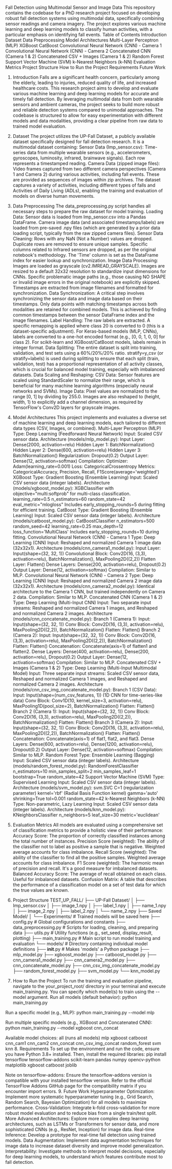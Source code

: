 Fall Detection using Multimodal Sensor and Image Data
This repository contains the codebase for a PhD research project focused on developing robust fall detection systems using multimodal data, specifically combining sensor readings and camera imagery. The project explores various machine learning and deep learning models to classify human activities, with a particular emphasis on identifying fall events.
Table of Contents
Introduction
Dataset
Data Preprocessing
Model Architectures
Multi-Layer Perceptron (MLP)
XGBoost
CatBoost
Convolutional Neural Network (CNN) - Camera 1
Convolutional Neural Network (CNN) - Camera 2
Concatenated CNN (Camera 1 & 2)
Concatenated CSV + Images (Camera 1 & 2)
Random Forest
Support Vector Machine (SVM)
k-Nearest Neighbors (k-NN)
Evaluation Metrics
Project Structure
How to Run the Project
Requirements
Future Work
1. Introduction
Falls are a significant health concern, particularly among the elderly, leading to injuries, reduced quality of life, and increased healthcare costs. This research project aims to develop and evaluate various machine learning and deep learning models for accurate and timely fall detection. By leveraging multimodal data from both wearable sensors and ambient cameras, the project seeks to build more robust and reliable detection systems compared to unimodal approaches.
The codebase is structured to allow for easy experimentation with different models and data modalities, providing a clear pipeline from raw data to trained model evaluation.
2. Dataset
The project utilizes the UP-Fall Dataset, a publicly available dataset specifically designed for fall detection research. It is a multimodal dataset containing:
Sensor Data (Imp_sensor.csv): Time-series data from multiple wearable sensors (e.g., accelerometers, gyroscopes, luminosity, infrared, brainwave signals). Each row represents a timestamped reading.
Camera Data (zipped image files): Video frames captured from two different camera perspectives (Camera 1 and Camera 2) during various activities, including fall events. These are provided as sequences of images within zip archives.
The dataset captures a variety of activities, including different types of falls and Activities of Daily Living (ADLs), enabling the training and evaluation of models on diverse human movements.
3. Data Preprocessing
The data_preprocessing.py script handles all necessary steps to prepare the raw dataset for model training.
Loading Data:
Sensor data is loaded from Imp_sensor.csv into a Pandas DataFrame.
Camera image data (and associated timestamps/labels) are loaded from pre-saved .npy files (which are generated by a prior data loading script, typically from the raw zipped camera files).
Sensor Data Cleaning:
Rows with any NaN (Not a Number) values are dropped.
Duplicate rows are removed to ensure unique samples.
Specific columns related to Infrared sensors are dropped, as per the original notebook's methodology.
The 'Time' column is set as the DataFrame index for easier lookup and synchronization.
Image Data Processing:
Images are loaded as grayscale (cv2.IMREAD_GRAYSCALE).
Images are resized to a default 32x32 resolution to standardize input dimensions for CNNs.
Specific problematic image paths (e.g., those causing NO SHAPE or Invalid image errors in the original notebook) are explicitly skipped.
Timestamps are extracted from image filenames and formatted for synchronization.
Data Synchronization:
A critical step involves synchronizing the sensor data and image data based on their timestamps. Only data points with matching timestamps across both modalities are retained for combined models. This is achieved by finding common timestamps between the sensor DataFrame index and the image filenames.
Label Handling:
The raw labels are extracted. A specific remapping is applied where class 20 is converted to 0 (this is a dataset-specific adjustment).
For Keras-based models (MLP, CNNs), labels are converted to a one-hot encoded format (e.g., [0, 0, 1, 0, 0] for class 2).
For scikit-learn and XGBoost/CatBoost models, labels remain in integer format.
Data Splitting:
The entire dataset is split into training, validation, and test sets using a 60%/20%/20% ratio.
stratify=y_csv (or stratify=labels) is used during splitting to ensure that each split (train, validation, test) has a proportional representation of all activity classes, which is crucial for balanced model training, especially with imbalanced datasets.
Data Scaling and Reshaping:
CSV Data: Sensor features are scaled using StandardScaler to normalize their range, which is beneficial for many machine learning algorithms (especially neural networks and SVMs).
Image Data: Pixel values are normalized to the range [0, 1] by dividing by 255.0. Images are also reshaped to (height, width, 1) to explicitly add a channel dimension, as required by TensorFlow's Conv2D layers for grayscale images.
4. Model Architectures
This project implements and evaluates a diverse set of machine learning and deep learning models, each tailored to different data types (CSV, Images, or combined).
Multi-Layer Perceptron (MLP)
Type: Deep Learning (Feedforward Neural Network)
Input: Scaled CSV sensor data.
Architecture (models/mlp_model.py):
Input Layer: Dense(2000, activation=relu)
Hidden Layer 1: BatchNormalization()
Hidden Layer 2: Dense(600, activation=relu)
Hidden Layer 3: BatchNormalization()
Regularization: Dropout(0.2)
Output Layer: Dense(12, activation=softmax)
Compilation:
Optimizer: Adam(learning_rate=0.001)
Loss: CategoricalCrossentropy
Metrics: CategoricalAccuracy, Precision, Recall, F1Score(average='weighted')
XGBoost
Type: Gradient Boosting (Ensemble Learning)
Input: Scaled CSV sensor data (integer labels).
Architecture (models/xgboost_model.py):
XGBClassifier with objective="multi:softprob" for multi-class classification.
learning_rate=0.5
n_estimators=60
random_state=42
eval_metric="mlogloss"
Includes early_stopping_rounds=5 during fitting for efficient training.
CatBoost
Type: Gradient Boosting (Ensemble Learning)
Input: Scaled CSV sensor data (integer labels).
Architecture (models/catboost_model.py):
CatBoostClassifier
n_estimators=500
random_seed=42
learning_rate=0.25
max_depth=12
loss_function='MultiClass'
Includes early_stopping_rounds=10 during fitting.
Convolutional Neural Network (CNN) - Camera 1
Type: Deep Learning (CNN)
Input: Reshaped and normalized Camera 1 image data (32x32x1).
Architecture (models/cnn_camera1_model.py):
Input Layer: Input(shape=(32, 32, 1))
Convolutional Block: Conv2D(16, (3,3), activation=relu), BatchNormalization(), MaxPooling2D((2,2))
Flatten Layer: Flatten()
Dense Layers: Dense(200, activation=relu), Dropout(0.2)
Output Layer: Dense(12, activation=softmax)
Compilation: Similar to MLP.
Convolutional Neural Network (CNN) - Camera 2
Type: Deep Learning (CNN)
Input: Reshaped and normalized Camera 2 image data (32x32x1).
Architecture (models/cnn_camera2_model.py):
Identical architecture to the Camera 1 CNN, but trained independently on Camera 2 data.
Compilation: Similar to MLP.
Concatenated CNN (Camera 1 & 2)
Type: Deep Learning (Multi-Input CNN)
Input: Two separate input streams: Reshaped and normalized Camera 1 images, and Reshaped and normalized Camera 2 images.
Architecture (models/cnn_concatenate_model.py):
Branch 1 (Camera 1):
Input: Input(shape=(32, 32, 1))
Conv Block: Conv2D(16, (3,3), activation=relu), MaxPooling2D((2,2)), BatchNormalization()
Flatten: Flatten()
Branch 2 (Camera 2):
Input: Input(shape=(32, 32, 1))
Conv Block: Conv2D(16, (3,3), activation=relu), MaxPooling2D((2,2)), BatchNormalization()
Flatten: Flatten()
Concatenation: Concatenate(axis=1) of flatten1 and flatten2.
Dense Layers: Dense(400, activation=relu), Dense(200, activation=relu), Dropout(0.2)
Output Layer: Dense(12, activation=softmax)
Compilation: Similar to MLP.
Concatenated CSV + Images (Camera 1 & 2)
Type: Deep Learning (Multi-Input Multimodal Model)
Input: Three separate input streams: Scaled CSV sensor data, Reshaped and normalized Camera 1 images, and Reshaped and normalized Camera 2 images.
Architecture (models/cnn_csv_img_concatenate_model.py):
Branch 1 (CSV Data):
Input: Input(shape=(num_csv_features, 1)) (1D CNN for time-series-like data)
Conv Block: Conv1D(10, kernel_size=3, activation=relu), MaxPooling1D(pool_size=2), BatchNormalization()
Flatten: Flatten()
Branch 2 (Camera 1):
Input: Input(shape=(32, 32, 1))
Conv Block: Conv2D(16, (3,3), activation=relu), MaxPooling2D((2,2)), BatchNormalization()
Flatten: Flatten()
Branch 3 (Camera 2):
Input: Input(shape=(32, 32, 1))
Conv Block: Conv2D(16, (3,3), activation=relu), MaxPooling2D((2,2)), BatchNormalization()
Flatten: Flatten()
Concatenation: Concatenate(axis=1) of flat1, flat2, and flat3.
Dense Layers: Dense(600, activation=relu), Dense(1200, activation=relu), Dropout(0.2)
Output Layer: Dense(12, activation=softmax)
Compilation: Similar to MLP.
Random Forest
Type: Ensemble Learning (Bagging)
Input: Scaled CSV sensor data (integer labels).
Architecture (models/random_forest_model.py):
RandomForestClassifier
n_estimators=10
min_samples_split=2
min_samples_leaf=1
bootstrap=True
random_state=42
Support Vector Machine (SVM)
Type: Supervised Learning
Input: Scaled CSV sensor data (integer labels).
Architecture (models/svm_model.py):
svm.SVC
C=1 (regularization parameter)
kernel='rbf' (Radial Basis Function kernel)
gamma='auto'
shrinking=True
tol=0.001
random_state=42
k-Nearest Neighbors (k-NN)
Type: Non-parametric, Lazy Learning
Input: Scaled CSV sensor data (integer labels).
Architecture (models/knn_model.py):
KNeighborsClassifier
n_neighbors=5
leaf_size=30
metric='euclidean'
5. Evaluation Metrics
All models are evaluated using a comprehensive set of classification metrics to provide a holistic view of their performance:
Accuracy Score: The proportion of correctly classified instances among the total number of instances.
Precision Score (weighted): The ability of the classifier not to label as positive a sample that is negative. Weighted average accounts for class imbalance.
Recall Score (weighted): The ability of the classifier to find all the positive samples. Weighted average accounts for class imbalance.
F1 Score (weighted): The harmonic mean of precision and recall. It's a good measure for imbalanced datasets.
Balanced Accuracy Score: The average of recall obtained on each class. Useful for imbalanced datasets.
Confusion Matrix: A table that describes the performance of a classification model on a set of test data for which the true values are known.
6. Project Structure
TEST_UP_FALL/
├── UP-Fall Dataset/
│   ├── Imp_sensor.csv
│   ├── image_1.npy
│   ├── label_1.npy
│   ├── name_1.npy
│   ├── image_2.npy
│   ├── label_2.npy
│   └── name_2.npy
├── Saved Model/
│   └── Experiments/  # Trained models will be saved here
├── config.py           # Global configurations and constants
├── data_preprocessing.py # Scripts for loading, cleaning, and preparing data
├── utils.py            # Utility functions (e.g., set_seed, display_result, plotting)
├── main_training.py    # Main script to run model training and evaluation
└── models/             # Directory containing individual model definitions
    ├── __init__.py           # Makes 'models' a Python package
    ├── mlp_model.py
    ├── xgboost_model.py
    ├── catboost_model.py
    ├── cnn_camera1_model.py
    ├── cnn_camera2_model.py
    ├── cnn_concatenate_model.py
    ├── cnn_csv_img_concatenate_model.py
    ├── random_forest_model.py
    ├── svm_model.py
    └── knn_model.py



7. How to Run the Project
To run the training and evaluation pipeline, navigate to the your_project_root/ directory in your terminal and execute main_training.py.
You can specify which model(s) to train using the --model argument.
Run all models (default behavior):
python main_training.py



Run a specific model (e.g., MLP):
python main_training.py --model mlp



Run multiple specific models (e.g., XGBoost and Concatenated CNN):
python main_training.py --model xgboost cnn_concat



Available model choices:
all (runs all models)
mlp
xgboost
catboost
cnn_cam1
cnn_cam2
cnn_concat
cnn_csv_img_concat
random_forest
svm
knn
8. Requirements
To set up the environment and run the code, ensure you have Python 3.8+ installed. Then, install the required libraries:
pip install tensorflow tensorflow-addons scikit-learn pandas numpy opencv-python matplotlib xgboost catboost joblib



Note on tensorflow-addons: Ensure the tensorflow-addons version is compatible with your installed tensorflow version. Refer to the official TensorFlow Addons GitHub page for the compatibility matrix if you encounter import errors.
9. Future Work
Hyperparameter Optimization: Implement more systematic hyperparameter tuning (e.g., Grid Search, Random Search, Bayesian Optimization) for all models to maximize performance.
Cross-Validation: Integrate k-fold cross-validation for more robust model evaluation and to reduce bias from a single train/test split.
More Advanced Architectures: Explore more complex deep learning architectures, such as LSTMs or Transformers for sensor data, and more sophisticated CNNs (e.g., ResNet, Inception) for image data.
Real-time Inference: Develop a prototype for real-time fall detection using trained models.
Data Augmentation: Implement data augmentation techniques for image data to increase dataset diversity and improve model generalization.
Interpretability: Investigate methods to interpret model decisions, especially for deep learning models, to understand which features contribute most to fall detection.
